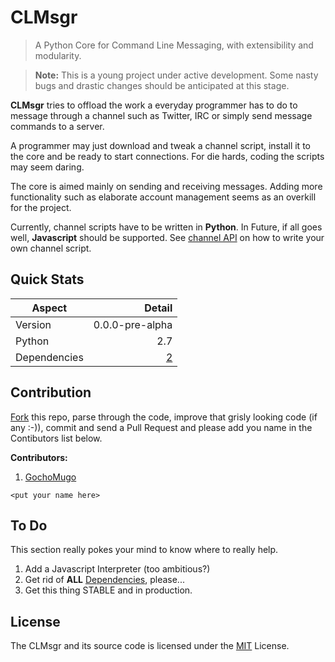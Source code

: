 
# CLMsgr #

> A Python Core for Command Line Messaging, with extensibility and modularity.

> **Note:** This is a young project under active development. Some nasty bugs and drastic changes should be anticipated at this stage.

**CLMsgr** tries to offload the work a everyday programmer has to do to message through a channel such as Twitter, IRC or simply send message commands to a server.

A programmer may just download and tweak a channel script, install it to the core and be ready to start connections. For die hards, coding the scripts may seem daring.

The core is aimed mainly on sending and receiving messages. Adding more functionality such as elaborate account management seems as an overkill for the project.

Currently, channel scripts have to be written in **Python**. In Future, if all goes well, **Javascript** should be supported. See [channel API][API] on how to write your own channel script.

## Quick Stats ##

|Aspect|Detail|
|-----|-----:|
|Version|0.0.0-pre-alpha|
|Python|2.7|
|Dependencies|[2][Dependencies]|

## Contribution ##

[Fork][Fork] this repo, parse through the code, improve that grisly looking code (if any :-)), commit and send a Pull Request and please add you name in the Contibutors list below.

**Contributors:**

1. [GochoMugo](https:github.com/GochoMugo)

`<put your name here>`

## To Do ##

This section really pokes your mind to know where to really help.

1. Add a Javascript Interpreter (too ambitious?)
2. Get rid of **ALL** [Dependencies][Dependencies], please...
3. Get this thing STABLE and in production.


## License ##

The CLMsgr and its source code is licensed under the [MIT][MIT] License.

[API]:https://github.com/GochoMugo/CLMsgr/wiki/channel-API "channel API"
[Dependencies]:https://github.com/GochoMugo/CLMsgr/wiki/Dependencies "'Dependencies' is a bitch" 
[Fork]:https://github.com/GochoMugo/CLMsgr/fork "Fork a Repo"
[MIT]:https://github.com/GochoMugo/CLMsgr/blob/master/LICENSE "License for you and me"
